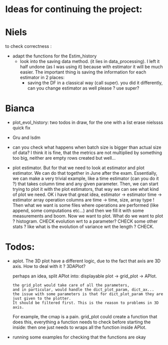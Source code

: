 # Ideas for continuing the project:

# Niels

to check correctness : 

* adapt the functions for the Estim_history
    * look into the saving data method. (it lies in data_processing). I left it half undone (as I was using it) because
      with estimator it will be much easier. The important thing is saving the information for each estimator in 2
      places:
        * saving the DF in a classical way (call super). you did it differently, can you change estimator as well please
          ? use super?
          
# Bianca

      
* plot_evol_history: two todos in draw, for the one with a list erase nielssss quick fix
* Gru and lsdm
* can you check what happens when batch size is bigger than actual size of data? 
  I think it is fine, that the metrics are not multiplied by something too big, 
  neither are empty rows created but well...


* plot estimator. But for that we need to look at estimator and plot estimator. We can do that together in June after the exam.
Essentially, we can make a very trivial example, like a time estimator (can you do it ?) 
  that takes column time and any given parameter. 
  Then, we can start trying to plot it with the plot estimators, that way we can see what kind of plot we need.
  OK i have that great idea, estimator -> estimator time -> estimator array operation
  columns are time -> time, size, array type !
  Then what we want is some files where operations are performed (like append, some computations etc...)
  and then we fill it with some measurements and boom. Now we want to plot.
  What do we want to plot ?
  histogram. CHECK
  evolution wrt to a parameter? CHECK
  some other stats ? like what is the evolution of variance wrt the length ? CHECK.


# Todos:
* aplot. The 3D plot have a different logic, due to the fact that axis are 3D axis.
  How to deal with it ? 3DAPlot?
  
    perhaps an idea, split APlot into: displayable plot -> grid_plot -> APlot. 
  
      the grid_plot would take care of all the parameters, 
      and in particular, would handle the dict_plot_param, dict_ax...
      the issue with some parameters is that for dict_plot_param they are just given to the plotter. 
      It should be filtered first. This is the reason to problems in 3D axis. 
  For example, the cmap is a pain.
      grid_plot could create a function that does this, everything a function needs to check before starting the inside: 
      then one just needs to wraps all the function inside APlot.
      

  
* running some examples for checking that the functions are okay